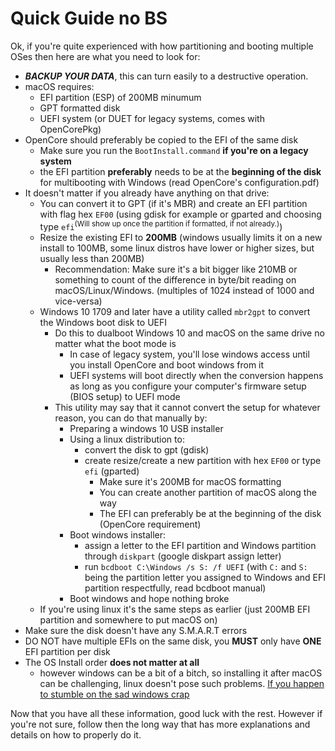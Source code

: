 # Quick Guide no BS

Ok, if you're quite experienced with how partitioning and booting multiple OSes then here are what you need to look for:

- ***BACKUP YOUR DATA***, this can turn easily to a destructive operation.
- macOS requires:
  - EFI partition (ESP) of 200MB minumum
  - GPT formatted disk
  - UEFI system (or DUET for legacy systems, comes with OpenCorePkg)
- OpenCore should preferably be copied to the EFI of the same disk
  - Make sure you run the `BootInstall.command` **if you're on a legacy system**
  - the EFI partition **preferably** needs to be at the **beginning of the disk** for multibooting with Windows (read OpenCore's configuration.pdf)
- It doesn't matter if you already have anything on that drive:
  - You can convert it to GPT (if it's MBR) and create an EFI partition with flag hex `EF00` (using gdisk for example or gparted and choosing type `efi`<sup>(Will show up once the partition if formatted, if not already.)</sup>)
  - Resize the existing EFI to **200MB** (windows usually limits it on a new install to 100MB, some linux distros have lower or higher sizes, but usually less than 200MB)
    - Recommendation: Make sure it's a bit bigger like 210MB or something to count of the difference in byte/bit reading on macOS/Linux/Windows. (multiples of 1024 instead of 1000 and vice-versa)
  - Windows 10 1709 and later have a utility called `mbr2gpt` to convert the Windows boot disk to UEFI
    - Do this to dualboot Windows 10 and macOS on the same drive no matter what the boot mode is
      - In case of legacy system, you'll lose windows access until you install OpenCore and boot windows from it
      - UEFI systems will boot directly when the conversion happens as long as you configure your computer's firmware setup (BIOS setup) to UEFI mode
    - This utility may say that it cannot convert the setup for whatever reason, you can do that manually by:
      - Preparing a windows 10 USB installer
      - Using a linux distribution to:
        - convert the disk to gpt (gdisk)
        - create resize/create a new partition with hex `EF00` or type `efi` (gparted)
          - Make sure it's 200MB for macOS formatting
          - You can create another partition of macOS along the way
          - The EFI can preferably be at the beginning of the disk (OpenCore requirement)
      - Boot windows installer:
        - assign a letter to the EFI partition and Windows partition through `diskpart` (google diskpart assign letter)
        - run `bcdboot C:\Windows /s S: /f UEFI` (with `C:` and `S:` being the partition letter you assigned to Windows and EFI partition respectfully, read bcdboot manual)
      - Boot windows and hope nothing broke
  - If you're using linux it's the same steps as earlier (just 200MB EFI partition and somewhere to put macOS on)
- Make sure the disk doesn't have any S.M.A.R.T errors
- DO NOT have multiple EFIs on the same disk, you **MUST** only have **ONE** EFI partition per disk
- The OS Install order **does not matter at all**
  - however windows can be a bit of a bitch, so installing it after macOS can be challenging, linux doesn't pose such problems. [If you happen to stumble on the sad windows crap](./troubleshooting.md#Opencore-does-not-see-my-Windows-8/10-installation!)

Now that you have all these information, good luck with the rest. However if you're not sure, follow then the long way that has more explanations and details on how to properly do it.
